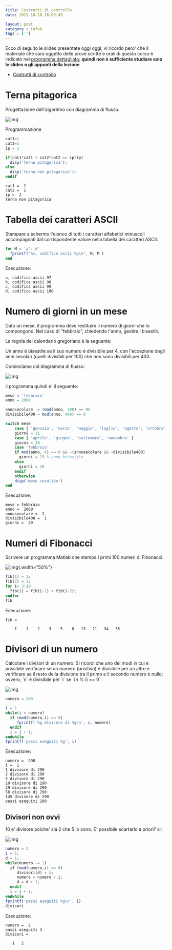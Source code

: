 ```yaml
---
title: Costrutti di controllo
date: 2015-10-20 16:09:45

layout: post
category : infob
tags : ['']
---
```


Ecco di seguito le slides presentate oggi oggi; vi ricordo pero' che il
materiale che sarà oggetto delle prove scritte e orali di questo corso è
indicato nel [programma dettagliato](http://www.vittoriozaccaria.net/deposit/programmaInfoB.pdf);
**quindi non è sufficiente studiare solo le slides o gli appunti della
lezione**.

- [Costrutti di controllo](https://dl.dropboxusercontent.com/u/5867765/1516-published-infob/le_matlab_2.pdf)

# Terna pitagorica<a id="sec-1" name="sec-1"></a>

Progettazione dell'algoritmo con diagramma di flusso:

![img](https://dl.dropboxusercontent.com/u/5867765/1516-published-infob/post-images/df_terna_pitagorica.png)

Programmazione

```octave
cat1=1
cat2=1
ip = 2

if(cat1*cat1 + cat2*cat2 == ip*ip)
  disp('terna pitagorica');
else
  disp('terna non pitagorica');
endif
```

    cat1 =  1
    cat2 =  1
    ip =  2
    terna non pitagorica

# Tabella dei caratteri ASCII<a id="sec-2" name="sec-2"></a>

Stampare a schermo l'elenco di tutti i caratteri alfabetici minuscoli
accompagnati dal corrispondente valore nella tabella dei caratteri ASCII.

```octave
for M = 'a':'d'
  fprintf("%c, codifica ascii %g\n", M, M )
end
```

Esecuzione:

    a, codifica ascii 97
    b, codifica ascii 98
    c, codifica ascii 99
    d, codifica ascii 100

# Numero di giorni in un mese<a id="sec-3" name="sec-3"></a>

Dato un mese, il programma deve restituire il numero di giorni che lo compongono.
Nel caso di "febbraio", chiedendo l'anno, gestire i bisestili.

La regola del calendario gregoriano è la seguente:

Un anno è bisestile se il suo numero è divisibile per 4,
con l'eccezione degli anni secolari (quelli divisibili per 100)
che non sono divisibili per 400.

Cominciamo col diagramma di flusso:

![img](https://dl.dropboxusercontent.com/u/5867765/1516-published-infob/post-images/df_bisesto.png)

il programma quindi e' il seguente:

```octave
mese = 'febbraio'
anno = 2000

annosecolare  = (mod(anno, 100) == 0)
divisibile400 = mod(anno, 400) == 0

switch mese
    case { 'gennaio', 'marzo', 'maggio', 'luglio', 'agosto', 'ottobre', 'dicembre' }
    giorni = 31
    case { 'aprile', 'giugno', 'settembre', 'novembre' }
    giorni = 30
    case 'febbraio'
    if mod(anno, 4) == 0 && ~(annosecolare && ~divisibile400)
      giorni = 29 % anno bisestile
    else
      giorni = 28
    endif
    otherwise
    disp('mese invalido')
end
```

Esecuzione:

    mese = febbraio
    anno =  2000
    annosecolare =  1
    divisibile400 =  1
    giorni =  29

# Numeri di Fibonacci<a id="sec-4" name="sec-4"></a>

Scrivere un programma Matlab che stampa i primi 100 numeri di Fibonacci.

![img](https://dl.dropboxusercontent.com/u/5867765/1516-published-infob/post-images/df_fibonacci.png){:width="50%"}

```octave
fib(1) = 1;
fib(2) = 1;
for i= 3:10
  fib(i) = fib(i-1) + fib(i-2);
endfor
fib
```

Esecuzione:

    fib =

        1    1    2    3    5    8   13   21   34   55

# Divisori di un numero<a id="sec-5" name="sec-5"></a>

Calcolare i divisori di un numero. Si ricordi che uno
dei modi in cui è possibile verificare se un numero (positivo)
è divisibile per un altro e
verificare se il resto della divisione tra il primo e
il secondo numero è nullo; ovvero, \`n\` è divisibile per \`i\` se \`(n % i) == 0\`.

![img](https://dl.dropboxusercontent.com/u/5867765/1516-published-infob/post-images/df_divisori.png)

```octave
numero = 290

i = 1
while(i < numero)
  if (mod(numero,i) == 0)
     fprintf('%g divisore di %g\n', i, numero)
  endif
  i = i + 1;
endwhile
fprintf('passi eseguiti %g', i)
```

Esecuzione:

    numero =  290
    i =  1
    1 divisore di 290
    2 divisore di 290
    5 divisore di 290
    10 divisore di 290
    29 divisore di 290
    58 divisore di 290
    145 divisore di 290
    passi eseguiti 290

## Divisori non ovvi<a id="sec-5-1" name="sec-5-1"></a>

10 e' divisore poiche' sia 2 che 5 lo sono. E' possibile scartarlo a priori? si:

![img](https://dl.dropboxusercontent.com/u/5867765/1516-published-infob/post-images/df_divisori_non_ovvi.png)

```octave
numero = 2
i = 1;
d = 1;
while(numero ~= 1)
  if (mod(numero,i) == 0)
     divisori(d) = i;
     numero = numero / i;
     d = d + 1;
  endif
  i = i + 1;
endwhile
fprintf('passi eseguiti %g\n', i)
divisori
```

Esecuzione:

    numero =  2
    passi eseguiti 3
    divisori =

       1   2
